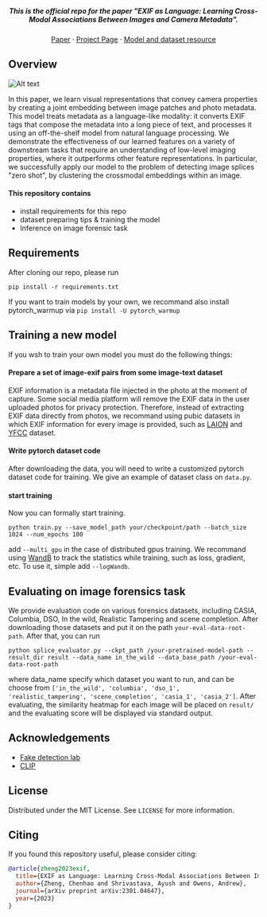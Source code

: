 <br />
<p align="center">
  <h5 align="center">This is the official repo for the paper "EXIF as Language: Learning Cross-Modal Associations Between Images and Camera Metadata".</h5>

  <p align="center">  
    <a href="https://arxiv.org/abs/2301.04647">Paper</a>
    ·
    <a href="https://hellomuffin.github.io/exif-as-language/">Project Page</a>
    ·
    <a href="https://drive.google.com/drive/folders/1V9g3I2SoQtjAUz71hZeMutqoGpUiPl3u?usp=sharing">Model and dataset resource</a>
  </p>
</p>


<!-- ABOUT THE PROJECT -->
## Overview
![Alt text](Images/firstpage_v3.png?raw=true "Title")

In this paper, we learn visual representations that convey camera properties by creating a joint embedding between image patches and photo metadata. This model treats metadata as a language-like modality: it converts EXIF tags that compose the metadata into a long piece of text, and processes it using an off-the-shelf model from natural language processing. We demonstrate the effectiveness of our learned features on a variety of downstream tasks that require an understanding of low-level imaging properties, where it outperforms other feature representations. In particular, we successfully apply our model to the problem of detecting image splices "zero shot", by clustering the crossmodal embeddings within an image.


#### This repository contains
* install requirements for this repo
* dataset preparing tips & training the model
* Inference on image forensic task

## Requirements
After cloning our repo, please run

`pip install -r requirements.txt`

If you want to train models by your own, we recommand also install pytorch_warmup via `pip install -U pytorch_warmup`



## Training a new model
If you wsh to train your own model you must do the following things:

#### Prepare a set of image-exif pairs from some image-text dataset
EXIF information is a metadata file injected in the photo at the moment of capture. Some social media platform will remove the EXIF data in the user uploaded photos for privacy protection. Therefore, instead of extracting EXIF data directly from photos, we recommand using pubic datasets in which EXIF information for every image is provided, such as  [LAION](https://laion.ai/blog/laion-400-open-dataset/) and [YFCC](https://paperswithcode.com/dataset/yfcc100m) dataset.

#### Write pytorch dataset code
After downloading the data, you will need to write a customized pytorch dataset code for training. We give an example of dataset class on `data.py`.

#### start training
Now you can formally start training. 


`python train.py --save_model_path your/checkpoint/path --batch_size 1024 --num_epochs 100`


add `--multi_gpu` in the case of distributed gpus training. We recommand using [WandB](https://wandb.ai/site) to track the statistics while training, such as loss, gradient, etc. To use it, simple add `--logWandb`.


## Evaluating on image forensics task
We provide evaluation code on various forensics datasets, including CASIA, Columbia, DSO, In the wild, Realistic Tampering and scene completion. After downloading those datasets and put it on the path `your-eval-data-root-path`. After that, you can run

`python splice_evaluator.py --ckpt_path /your-pretrained-model-path --result_dir result --data_name in_the_wild --data_base_path /your-eval-data-root-path`

where data_name specify which dataset you want to run, and can be choose from `['in_the_wild', 'columbia', 'dso_1', 'realistic_tampering', 'scene_completion', 'casia_1', 'casia_2']`. After evaluating, the similarity heatmap for each image will be placed on `result/` and the evaluating score will be displayed via standard output.


<!-- ACKNOWLEDGEMENTS -->
## Acknowledgements
* [Fake detection lab](https://github.com/yizhe-ang/fake-detection-lab)
* [CLIP](https://openai.com/blog/clip/)

<!-- LICENSE -->
## License
Distributed under the MIT License. See `LICENSE` for more information.

<!-- CITATION -->
## Citing
If you found this repository useful, please consider citing:

```bibtex
@article{zheng2023exif,
  title={EXIF as Language: Learning Cross-Modal Associations Between Images and Camera Metadata},
  author={Zheng, Chenhao and Shrivastava, Ayush and Owens, Andrew},
  journal={arXiv preprint arXiv:2301.04647},
  year={2023}
}
```
